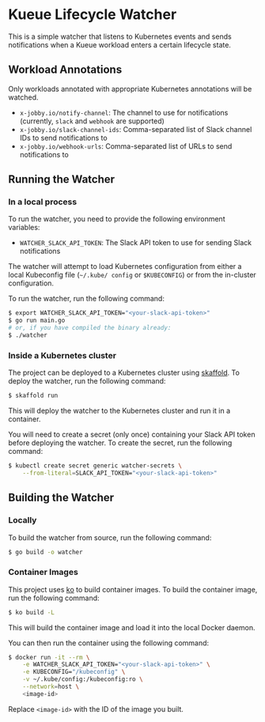 # Kueue Lifecycle Watcher

This is a simple watcher that listens to Kubernetes events and sends notifications when a Kueue workload enters a certain lifecycle state.

## Workload Annotations

Only workloads annotated with appropriate Kubernetes annotations will be watched.

-   `x-jobby.io/notify-channel`: The channel to use for notifications (currently, `slack` and `webhook` are supported)
-   `x-jobby.io/slack-channel-ids`: Comma-separated list of Slack channel IDs to send notifications to
-   `x-jobby.io/webhook-urls`: Comma-separated list of URLs to send notifications to

## Running the Watcher

### In a local process

To run the watcher, you need to provide the following environment variables:

-   `WATCHER_SLACK_API_TOKEN`: The Slack API token to use for sending Slack notifications

The watcher will attempt to load Kubernetes configuration from either a local Kubeconfig file (`~/.kube/
config` or `$KUBECONFIG`) or from the in-cluster configuration.

To run the watcher, run the following command:

```bash
$ export WATCHER_SLACK_API_TOKEN="<your-slack-api-token>"
$ go run main.go
# or, if you have compiled the binary already:
$ ./watcher
```

### Inside a Kubernetes cluster

The project can be deployed to a Kubernetes cluster using [skaffold](https://skaffold.dev/). To deploy the watcher, run the following command:

```bash
$ skaffold run
```

This will deploy the watcher to the Kubernetes cluster and run it in a container.

You will need to create a secret (only once) containing your Slack API token before deploying the watcher. To create the secret, run the following command:

```bash
$ kubectl create secret generic watcher-secrets \
    --from-literal=SLACK_API_TOKEN="<your-slack-api-token>"
```

## Building the Watcher

### Locally

To build the watcher from source, run the following command:

```bash
$ go build -o watcher
```

### Container Images

This project uses [ko](https://github.com/google/ko) to build container images. To build the container image, run the following command:

```bash
$ ko build -L
```

This will build the container image and load it into the local Docker daemon.

You can then run the container using the following command:

```bash
$ docker run -it --rm \
    -e WATCHER_SLACK_API_TOKEN="<your-slack-api-token>" \
    -e KUBECONFIG="/kubeconfig" \
    -v ~/.kube/config:/kubeconfig:ro \
    --network=host \
    <image-id>
```

Replace `<image-id>` with the ID of the image you built.
